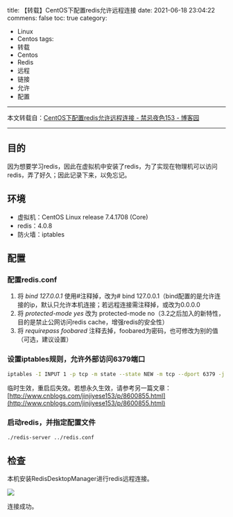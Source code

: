 title: 【转载】CentOS下配置redis允许远程连接
date: 2021-06-18 23:04:22
commens: false
toc: true
category:
 - Linux
 - Centos
tags: 
 - 转载
 - Centos
 - Redis
 - 远程
 - 链接
 - 允许
 - 配置
---

本文转载自：[CentOS下配置redis允许远程连接 - 禁忌夜色153 - 博客园](https://www.cnblogs.com/jinjiyese153/p/8600703.html)

---

## 目的

因为想要学习redis，因此在虚拟机中安装了redis，为了实现在物理机可以访问redis，弄了好久；因此记录下来，以免忘记。


<!-- more -->


## 环境

- 虚拟机：CentOS Linux release 7.4.1708 (Core)
- redis：4.0.8
- 防火墙：iptables

## 配置

### 配置redis.conf

1. 将 *bind 127.0.0.1* 使用#注释掉，改为# bind 127.0.0.1（bind配置的是允许连接的ip，默认只允许本机连接；若远程连接需注释掉，或改为0.0.0.0
2. 将 *protected-mode yes* 改为 protected-mode no（3.2之后加入的新特性，目的是禁止公网访问redis cache，增强redis的安全性）
3. 将 *requirepass foobared* 注释去掉，foobared为密码，也可修改为别的值（可选，建议设置）

### 设置iptables规则，允许外部访问6379端口

```bash
iptables -I INPUT 1 -p tcp -m state --state NEW -m tcp --dport 6379 -j ACCEPT
```
临时生效，重启后失效。若想永久生效，请参考另一篇文章：[http://www.cnblogs.com/jinjiyese153/p/8600855.html](http://www.cnblogs.com/jinjiyese153/p/8600855.html)

### 启动redis，并指定配置文件

```bash
./redis-server ../redis.conf
```

## 检查

本机安装RedisDesktopManager进行redis远程连接。

![](https://b3logfile.com/file/2021/06/solo-fetchupload-4209952803740035649-53bc2bab.png)

连接成功。

